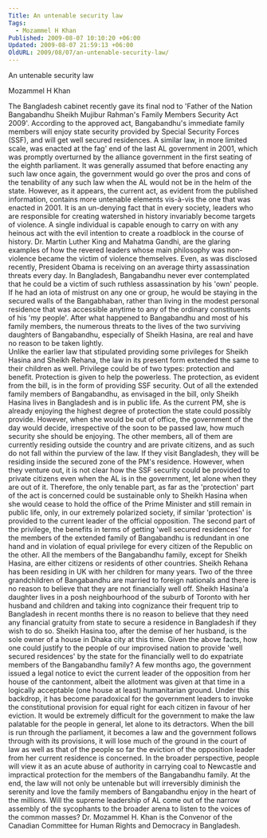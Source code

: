 ```yaml
---
Title: An untenable security law
Tags:
  - Mozammel H Khan
Published: 2009-08-07 10:10:20 +06:00
Updated: 2009-08-07 21:59:13 +06:00
OldURL: 2009/08/07/an-untenable-security-law/
---
```


An untenable security law

Mozammel H Khan

The Bangladesh cabinet recently gave its final nod to 'Father of the Nation Bangabandhu Sheikh Mujibur Rahman's Family Members Security Act 2009'. According to the approved act, Bangabandhu's immediate family members will enjoy state security provided by Special Security Forces (SSF), and will get well secured residences. A similar law, in more limited scale, was enacted at the fag' end of the last AL government in 2001, which was promptly overturned by the alliance government in the first seating of the eighth parliament. It was generally assumed that before enacting any such law once again, the government would go over the pros and cons of the tenability of any such law when the AL would not be in the helm of the state. However, as it appears, the current act, as evident from the published information, contains more untenable elements vis-à-vis the one that was enacted in 2001.
It is an un-denying fact that in every society, leaders who are responsible for creating watershed in history invariably become targets of violence. A single individual is capable enough to carry on with any heinous act with the evil intention to create a roadblock in the course of history. Dr. Martin Luther King and Mahatma Gandhi, are the glaring examples of how the revered leaders whose main philosophy was non-violence became the victim of violence themselves. Even, as was disclosed recently, President Obama is receiving on an average thirty assassination threats every day. In Bangladesh, Bangabandhu never ever contemplated that he could be a victim of such ruthless assassination by his 'own' people. If he had an iota of mistrust on any one or group, he would be staying in the secured walls of the Bangabhaban, rather than living in the modest personal residence that was accessible anytime to any of the ordinary constituents of his 'my people'.  After what happened to Bangabandhu and most of his family members, the numerous threats to the lives of the two surviving daughters of Bangabandhu, especially of Sheikh Hasina, are real and have no reason to be taken lightly.   
Unlike the earlier law that stipulated providing some privileges for Sheikh Hasina and Sheikh Rehana, the law in its present form extended the same to their children as well. Privilege could be of two types: protection and benefit. Protection is given to help the powerless. The protection, as evident from the bill, is in the form of providing SSF security. Out of all the extended family members of Bangabandhu, as envisaged in the bill, only Sheikh Hasina lives in Bangladesh and is in public life. As the current PM, she is already enjoying the highest degree of protection the state could possibly provide. However, when she would be out of office, the government of the day would decide, irrespective of the soon to be passed law, how much security she should be enjoying. The other members, all of them are currently residing outside the country and are private citizens, and as such do not fall within the purview of the law. If they visit Bangladesh, they will be residing inside the secured zone of the PM's residence. However, when they venture out, it is not clear how the SSF security could be provided to private citizens even when the AL is in the government, let alone when they are out of it. Therefore, the only tenable part, as far as the 'protection' part of the act is concerned could be sustainable only to Sheikh Hasina when she would cease to hold the office of the Prime Minister and still remain in public life, only, in our extremely polarized society, if similar 'protection' is provided to the current leader of the official opposition.
The second part of the privilege, the benefits in terms of getting 'well secured residences' for the members of the extended family of Bangabandhu is redundant in one hand and in violation of equal privilege for every citizen of the Republic on the other. All the members of the Bangabandhu family, except for Sheikh Hasina, are either citizens or residents of other countries. Sheikh Rehana has been residing in UK with her children for many years. Two of the three grandchildren of Bangabandhu are married to foreign nationals and there is no reason to believe that they are not financially well off. Sheikh Hasina'a daughter lives in a posh neighbourhood of the suburb of Toronto with her husband and children and taking into cognizance their frequent trip to Bangladesh in recent months there is no reason to believe that they need any financial gratuity from state to secure a residence in Bangladesh if they wish to do so. Sheikh Hasina too, after the demise of her husband, is the sole owner of a house in Dhaka city at this time. Given the above facts, how one could justify to the people of our improvised nation to provide 'well secured residences' by the state for the financially well to do expatriate members of the Bangabandhu family?
A few months ago, the government issued a legal notice to evict the current leader of the opposition from her house of the cantonment, albeit the allotment was given at that time in a logically acceptable (one house at least) humanitarian ground. Under this backdrop, it has become paradoxical for the government leaders to invoke the constitutional provision for equal right for each citizen in favour of her eviction. It would be extremely difficult for the government to make the law palatable for the people in general, let alone to its detractors. When the bill is run through the parliament,  it becomes a law and the government follows through with its provisions, it will lose much of the ground in the court of law as well as that of the people so far the eviction of the opposition leader from her current residence is concerned.  In the broader perspective, people will view it as an acute abuse of authority in carrying coal to Newcastle and impractical protection for the members of the Bangabandhu family. At the end, the law will not only be untenable but will irreversibly diminish the serenity and love the family members of Bangabandhu enjoy in the heart of the millions. Will the supreme leadership of AL come out of the narrow assembly of the sycophants to the broader arena to listen to the voices of the common masses?
 Dr. Mozammel H. Khan is the Convenor of the Canadian Committee for Human Rights and Democracy in Bangladesh.                
      

